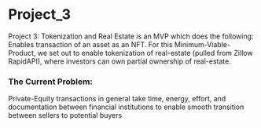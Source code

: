 # Project_3
Project 3: Tokenization and Real Estate is an MVP which does the following: Enables transaction of an asset as an NFT. For this Minimum-Viable-Product, we set out to enable tokenization of real-estate (pulled from Zillow RapidAPI), where investors can own partial ownership of real-estate. 

### The Current Problem: 
Private-Equity transactions in general take time, energy, effort, and documentation between financial institutions to enable smooth transition between sellers to potential buyers  
